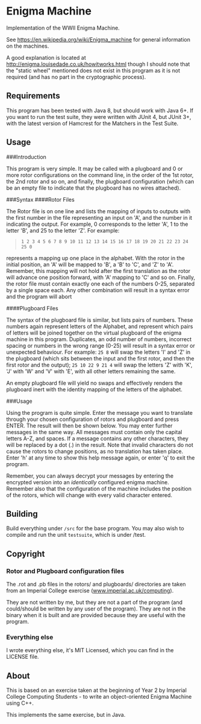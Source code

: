# Enigma Machine
Implementation of the WWII Enigma Machine.

See <https://en.wikipedia.org/wiki/Enigma_machine> 
for general information on the machines.

A good explanation is located at 
<http://enigma.louisedade.co.uk/howitworks.html>
though I should note that the "static wheel" mentioned does not exist in this
program as it is not required (and has no part in the cryptographic process).

## Requirements

This program has been tested with Java 8, but should work with Java 6+.
If you want to run the test suite, they were written with JUnit 4, but JUnit 3+,
with the latest version of Hamcrest for the Matchers in the Test Suite.

## Usage
###Introduction

This program is very simple. It may be called with a plugboard
and 0 or more rotor configurations on the command line, in the
order of the 1st rotor, the 2nd rotor and so on, and finally,
the plugboard configuration (which can be an empty file to
indicate that the plugboard has no wires attached).

###Syntax
####Rotor Files

The Rotor file is on one line and lists the mapping of inputs to
outputs with the first number in the file representing an input on
'A', and the number in it indicating the output. For example, 0
corresponds to the letter 'A', 1 to the letter 'B', and 25 to the letter 'Z'. 
For example:
>`1 2 3 4 5 6 7 8 9 10 11 12 13 14 15 16 17 18 19 20 21 22 23 24 25 0`

represents a mapping up one place in the alphabet. With the rotor in
the initial position, an 'A' will be mapped to 'B', a 'B' to 'C',
and 'Z' to 'A'.
Remember, this mapping will not hold after the first translation as
the rotor will advance one position forward, with 'A' mapping to 'C'
and so on.
Finally, the rotor file must contain exactly one each of the numbers 0-25, 
separated by a single space each. Any other
combination will result in a syntax error and the program will abort

####Plugboard Files

The syntax of the plugboard file is similar, but lists pairs of
numbers. These numbers again represent letters of the Alphabet, and
represent which pairs of letters will be joined together on the
virtual plugboard of the enigma machine in this program. Duplicates,
an odd number of numbers, incorrect spacing or numbers in the wrong
range (0-25) will result in a syntax error or unexpected behaviour. For example:
`25 8`
will swap the letters 'I' and 'Z' in the plugboard (which sits between the input
and the first rotor, and then the first rotor and the output); `25 10 22 9 21 4`
will swap the letters 'Z' with 'K', 'J' with 'W' and 'V' with 'E', with all 
other letters remaining the same.


An empty plugboard file will yield no swaps and effectively renders the 
plugboard inert with the identity mapping of the letters of the alphabet.

###Usage

Using the program is quite simple. Enter the message you want to
translate through your chosen configuration of rotors and plugboard
and press ENTER. The result will then be shown below. You may enter
further messages in the same way.
All messages must contain only the capital letters A-Z, and spaces. If a 
message contains any other characters, they will be replaced
by a dot (.) in the result. Note that invalid characters do not
cause the rotors to change positions, as no translation has taken
place.
Enter 'h' at any time to show this help message again,
or enter 'q' to exit the program.

Remember, you can always decrypt your messages by entering the
encrypted version into an *identically* configured enigma machine.
Remember also that the configuration of the machine includes the
position of the rotors, which will change with every valid character
entered.

## Building
Build everything under `/src` for the base program. You may also wish to compile
and run the unit `testsuite`, which is under /test.

## Copyright

### Rotor and Plugboard configuration files
The .rot and .pb files in the rotors/ and plugboards/ directories
are taken from an Imperial College exercise (www.imperial.ac.uk/computing).

They are not written by me, but they are not a part of the program
(and could/should be written by any user of the program). They are not in the
binary when it is built and are provided because they are useful with the 
program.

### Everything else
I wrote everything else, it's MIT Licensed, which you can find in the LICENSE
file.

## About
This is based on an exercise taken at the beginning of Year 2 by Imperial
College Computing Students - to write an object-oriented Enigma Machine 
using C++. 

This implements the same exercise, but in Java.